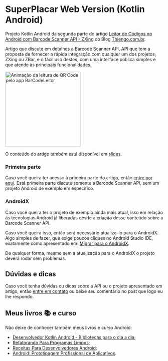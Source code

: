 # SuperPlacar Web Version (Kotlin Android)

Projeto Kotlin Android da segunda parte do artigo [Leitor de Códigos no Android com Barcode Scanner API - ZXing](https://www.thiengo.com.br/leitor-de-codigos-no-android-com-barcode-scanner-api-zxing#title-21) do Blog [Thiengo.com.br](https://www.thiengo.com.br).

Artigo que discute em detalhes a Barcode Scanner API, API que tem a proposta de fornecer a rápida integração com qualquer um dos projetos, ZXing ou ZBar, e o fácil uso destes, com uma interface pública simples e que atende às principais funcionalidades.

<img src="https://www.thiengo.com.br/img/post/normal/8is02reog1jah36md9uarfanr184b72e3214a41b547fc54ad42b12abc3.gif" width="240" alt="Animação da leitura de QR Code pelo app BarCodeLeitor">

O conteúdo do artigo também está disponível em [slides](https://www.thiengo.com.br/leitor-de-codigos-no-android-com-barcode-scanner-api-zxing#title-42).

### Primeira parte

Caso você queira ter acesso à primeira parte do artigo, então [entre por aqui](https://www.thiengo.com.br/leitor-de-codigos-no-android-com-barcode-scanner-api-zxing#title-01). Está primeira parte discute somente a Barcode Scanner API, sem um projeto Android de exemplo em específico.

### AndroidX

Caso você queira ter o projeto de exemplo ainda mais atual, isso em relação às tecnologias Android já liberadas desde a criação desse conteúdo sobre a Barcode Scanner API.

Caso você queira isso, então será necessário atualiza-lo para o AndroidX. Algo simples de fazer, que exige poucos cliques no Android Studio IDE, exatamente como apresentado em: [Migrar para o AndroidX](https://developer.android.com/jetpack/androidx/migrate?hl=pt-br).

De qualquer forma, mesmo sem a atualização para o AndroidX o projeto deverá rodar sem problemas.

## Dúvidas e dicas

Caso você tenha dúvidas ou dicas sobre a API ou o projeto apresentado em artigo, então [entre em contato](https://www.thiengo.com.br/contato) ou deixe seu comentário no post que logo eu lhe respondo.

## Meus livros 📚 e curso

Não deixe de conhecer também meus livros e curso Android:

- [Desenvolvedor Kotlin Android - Bibliotecas para o dia a dia](https://www.thiengo.com.br/livro-desenvolvedor-kotlin-android);
- [Refatorando Para Programas Limpos](https://www.thiengo.com.br/livro-refatorando-para-programas-limpos);
- [Receitas Para Desenvolvedores Android](https://www.thiengo.com.br/livro-receitas-para-desenvolvedores-android);
- [Android: Prototipagem Profissional de Aplicativos](https://www.udemy.com/course/android-prototipagem-profissional-de-aplicativos/?locale=pt_BR&persist_locale=).
